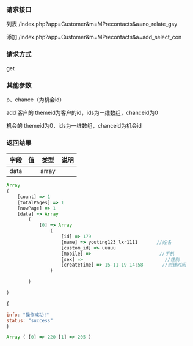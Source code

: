 ### **请求接口**
列表
/index.php?app=Customer&m=MPrecontacts&a=no_relate_gsy

添加
/index.php?app=Customer&m=MPrecontacts&a=add_select_con


### **请求方式**
get


### **其他参数**
p、chance（为机会id）


add
客户的   themeid为客户的id，ids为一维数组，chanceid为0

机会的   themeid为0，ids为一维数组，chanceid为机会id

### **返回结果**
|字段       |值             |类型    |说明           |
| --------- |--------      |--------|--------       |
|data       |             |  array  |   |



``` javascript
Array
(
    [count] => 1
    [totalPages] => 1
    [nowPage] => 1
    [data] => Array
        (
            [0] => Array
                (
                    [id] => 179
                    [name] => youting123_lxr1111       //姓名
                    [custom_id] => uuuuu
                    [mobile] =>                         //手机
                    [sex] =>                              //性别
                    [createtime] => 15-11-19 14:58       //创建时间 
                )

        )

)

{

info: "操作成功!"
status: "success"
}

Array ( [0] => 220 [1] => 205 )